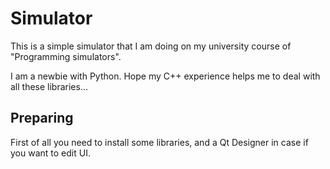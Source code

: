 # Simulator

This is a simple simulator that I am doing on my
university course of "Programming simulators".

I am a newbie with Python. Hope my C++ experience
helps me to deal with all these libraries...

## Preparing
First of all you need to install some libraries,
and a Qt Designer in case if you want to edit
UI.

